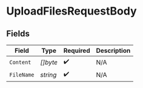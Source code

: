 # UploadFilesRequestBody


## Fields

| Field              | Type               | Required           | Description        |
| ------------------ | ------------------ | ------------------ | ------------------ |
| `Content`          | *[]byte*           | :heavy_check_mark: | N/A                |
| `FileName`         | *string*           | :heavy_check_mark: | N/A                |